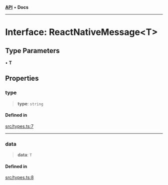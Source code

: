 [**API**](../../API.md) • **Docs**

***

# Interface: ReactNativeMessage\<T\>

## Type Parameters

• **T**

## Properties

### type

> **type**: `string`

#### Defined in

[src/types.ts:7](https://github.com/inokawa/react-native-react-bridge/blob/b0a8ef6e567676174800409d4b0075e0b9a19a45/src/types.ts#L7)

***

### data

> **data**: `T`

#### Defined in

[src/types.ts:8](https://github.com/inokawa/react-native-react-bridge/blob/b0a8ef6e567676174800409d4b0075e0b9a19a45/src/types.ts#L8)
